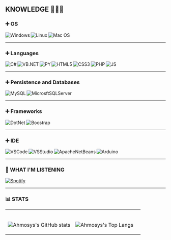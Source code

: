 ## KNOWLEDGE 👨🏾‍💻
### ➕ OS
<img align="left" alt="Windows" src="https://img.shields.io/badge/Windows-0078D6?style=for-the-badge&logo=windows&logoColor=white" />
<img align="left" alt="Linux" src="https://img.shields.io/badge/Linux-FCC624?style=for-the-badge&logo=linux&logoColor=black" />
<img align="left" alt="Mac OS" src="https://img.shields.io/badge/mac%20os-000000?style=for-the-badge&logo=apple&logoColor=white" />

<br />

---
### ➕ Languages
<img align="left" alt="C#" src="https://img.shields.io/badge/C%23-239120?style=for-the-badge&logo=c-sharp&logoColor=white" />
<img align="left" alt="VB.NET" src="https://img.shields.io/badge/VB.NET-6B4683?style=for-the-badge&logo=microsoft&logoColor=white" />
<img align="left" alt="PY" src="https://img.shields.io/badge/Python-3776AB?style=for-the-badge&logo=python&logoColor=white" />
<img align="left" alt="HTML5" src="https://img.shields.io/badge/HTML5-E34F26?style=for-the-badge&logo=html5&logoColor=white" />
<img align="left" alt="CSS3" src="https://img.shields.io/badge/CSS3-1572B6?style=for-the-badge&logo=css3&logoColor=white" />
<img align="left" alt="PHP" src="https://img.shields.io/badge/PHP-777BB4?style=for-the-badge&logo=php&logoColor=white" />
<img align="left" alt="JS" src="https://img.shields.io/badge/JavaScript-323330?style=for-the-badge&logo=javascript&logoColor=F7DF1E" />

<br />

---
### ➕ Persistence and Databases
<img align="left" alt="MySQL" src="https://img.shields.io/badge/MySQL-00000F?style=for-the-badge&logo=mysql&logoColor=white" />
<img align="left" alt="MicrosftSQLServer" src="https://img.shields.io/badge/Microsoft%20SQL%20Server-CC2927?style=for-the-badge&logo=microsoft%20sql%20server&logoColor=white" />

<br />

---
### ➕ Frameworks
<img align="left" alt="DotNet" src="https://img.shields.io/badge/.NET-512BD4?style=for-the-badge&logo=dotnet&logoColor=white" />
<img align="left" alt="Boostrap" src="https://img.shields.io/badge/Bootstrap-563D7C?style=for-the-badge&logo=bootstrap&logoColor=white" />

<br />

---
### ➕ IDE
<img align="left" alt="VSCode" src="https://img.shields.io/badge/Visual_Studio_Code-0078D4?style=for-the-badge&logo=visual%20studio%20code&logoColor=white" />
<img align="left" alt="VSStudio" src="https://img.shields.io/badge/Visual_Studio-5C2D91?style=for-the-badge&logo=visual%20studio&logoColor=white" />
<img align="left" alt="ApacheNetBeans" src="https://img.shields.io/badge/Apache_NetBeans_IDE-239120?style=for-the-badge&logo=apache%20netbeans%20ide&logoColor=white" /><img align="left" alt="Arduino" src="https://img.shields.io/badge/Arduino_IDE-00979D?style=for-the-badge&logo=arduino&logoColor=white" />

<br />

---
### 🖤 WHAT I'M LISTENING
[![Spotify](https://novatorem-ahmosys.vercel.app/api/spotify)](https://open.spotify.com/user/62o14qn9luk8fag1f2dckp1tm)


---
### 📊 STATS

<table width="100%"> 
  <tr>
  <td width="50%">
      
<br /> ![Ahmosys's GitHub stats](https://github-readme-stats.vercel.app/api?username=ahmosys&show_icons=true&theme=graywhite)
  </td>
    <td width="50%" style="margin-left: auto; margin-right: auto;">
      
<br /> ![Ahmosys's Top Langs](https://github-readme-stats.vercel.app/api/top-langs/?username=ahmosys&show_icons=true&theme=graywhite&layout=compact)
  </td>
  </table>


